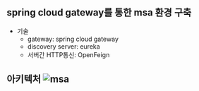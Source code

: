 
## spring cloud gateway를 통한 msa 환경 구축

* 기술
  * gateway: spring cloud gateway
  * discovery server: eureka
  * 서버간 HTTP통신: OpenFeign

## 아키텍처 ![msa](https://user-images.githubusercontent.com/85045177/216800464-7fbdfdac-3bbd-4529-871b-9686b25006ba.png)


